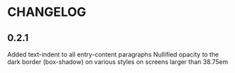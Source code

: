 # CHANGELOG
## 0.2.1
Added text-indent to all entry-content paragraphs
Nullified opacity to the dark border (box-shadow) on various styles on screens larger than 38.75em
